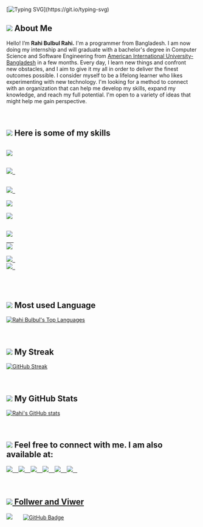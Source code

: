 [![Typing SVG](https://readme-typing-svg.herokuapp.com?color=%23929292&size=50&center=true&vCenter=true&width=1000&height=150&lines=Welcome+to+my+GitHub+Profile!;I'm+Rahi+Bulbul.;I'm+a+Developer.;I'm+a+Designer.)](https://git.io/typing-svg)

## <img src="https://img.icons8.com/fluency/24/000000/guest-male.png"/> About Me
Hello! I’m <b>Rahi Bulbul Rahi.</b> I'm a programmer from Bangladesh. I am now doing my internship and will graduate with a bachelor's degree in Computer 
Science and Software Engineering from <a href="https://www.aiub.edu/" rel="nofollow">American International University-Bangladesh</a> in a few months. Every day, I learn new things and confront new obstacles, 
and I aim to give it my all in order to deliver the finest outcomes possible. I consider myself to be a lifelong learner who likes experimenting with new 
technology. I'm looking for a method to connect with an organization that can help me develop my skills, expand my knowledge, and reach my full potential.
I'm open to a variety of ideas that might help me gain perspective.
<br>
<br>
<br>
## <img src="https://img.icons8.com/external-kiranshastry-lineal-color-kiranshastry/20/000000/external-skills-management-kiranshastry-lineal-color-kiranshastry-6.png"/> Here is some of my skills
<code> <a href="https://www.java.com" target="_blank"> <img src="https://img.icons8.com/color/48/000000/java-coffee-cup-logo.png"/> </a> </code> &nbsp;&nbsp;
<code> <a href="https://www.w3.org/html/" target="_blank"> <img src="https://img.icons8.com/color/48/000000/html-5.png"/> </a> </code>  &nbsp;&nbsp;
<code> <a href="https://www.w3schools.com/css/" target="_blank"> <img src="https://img.icons8.com/color/48/000000/css3.png"/> </a> </code> &nbsp;&nbsp;
<code> <a href="https://getbootstrap.com" target="_blank"> <img src="https://img.icons8.com/color/48/000000/bootstrap.png"/> </a></code> &nbsp;&nbsp;
<code> <a href="https://www.w3schools.com/cs/index.php"> <img src="https://img.icons8.com/color/50/000000/c-sharp-logo-2.png"/> </a> </code> &nbsp;&nbsp;
<code> <a href="https://www.w3schools.com/CPP/default.asp"> <img src="https://img.icons8.com/color/50/000000/c-plus-plus-logo.png"/> </code> &nbsp;&nbsp;
<code> <a href="https://www.w3schools.com/js/default.asp"> <img src="https://img.icons8.com/color/48/000000/javascript--v2.png"/> </a> </code> &nbsp;&nbsp;
<code> <a href="https://git-scm.com/"> <img src="https://img.icons8.com/color/48/000000/git.png"/> </a> </code>
<code> <a href="https://www.python.org/"> <img src="https://img.icons8.com/color/48/000000/python--v1.png"/> </a> </code>
<br>
<br>
<br>
## <img src="https://img.icons8.com/color/20/000000/code.png"/> Most used Language
<a href="https://github.com/rahibulbulrahi/github-readme-stats"><img alt="Rahi Bulbul's Top Languages" src="https://github-readme-stats.vercel.app/api/top-langs/?username=rahibulbulrahi&langs_count=8&count_private=true&layout=compact&theme=react&hide_border=true&bg_color=0D1117" /></a>
<br>
<br>
<br>
## <img src="https://img.icons8.com/emoji/24/000000/fire.png"/> My Streak
[![GitHub Streak](https://github-readme-streak-stats.herokuapp.com/?user=rahibulbulrahi&theme=highcontrast)](https://github.com/rahibulbulrahi/github-readme-streak-stats)
<br>
<br>
<br>
## <img src="https://img.icons8.com/external-prettycons-lineal-color-prettycons/20/000000/external-stats-business-and-finance-prettycons-lineal-color-prettycons.png"/> My GitHub Stats
[![Rahi's GitHub stats](https://github-readme-stats.vercel.app/api?username=rahibulbulrahi&show_icons=true&theme=dark)](https://github.com/rahibulbulrahi/github-readme-stats)
<br>
<br>
<br>
## <img src="https://img.icons8.com/external-wanicon-two-tone-wanicon/24/000000/external-social-media-live-and-streaming-wanicon-two-tone-wanicon.png"/> Feel free to connect with me. I am also available at:
<a href="mailto:rahibulbulrahi@gmail.com"> <img src="https://img.icons8.com/fluency/48/000000/gmail-new.png"/> &nbsp;&nbsp;
<a href="mailto:rahibulbulrahi@outlook.com"> <img src="https://img.icons8.com/fluency/48/000000/microsoft-outlook-2019.png"/> &nbsp;&nbsp;
<a href="https://twitter.com/rahibulbulrahi"> <img src="https://img.icons8.com/color/48/000000/twitter.png"/> &nbsp;&nbsp;
<a href="https://www.facebook.com/rahibulbulrahi/"> <img src="https://img.icons8.com/fluency/48/000000/facebook-new.png"/> &nbsp;&nbsp;
<a href="https://www.linkedin.com/in/rahi-bulbul-rahi-8114b3221/"> <img src="https://img.icons8.com/color/48/00000/linkedin.png"/> &nbsp;&nbsp;
<a href="https://github.com/rahibulbulrahi"> <img src="https://img.icons8.com/fluency/48/000000/github.png"/> &nbsp;&nbsp;
<br>
<br>
<br>
## <img src="https://img.icons8.com/doodle/24/000000/follow--v1.png"/> Follwer and Viwer
<a href="https://github.com/rahibulbulrahi/github-profile-views-counter"><img src="https://komarev.com/ghpvc/?username=rahibulbulrahi"></a> &nbsp;&nbsp; &nbsp;&nbsp;
<a href="https://github.com/rahibulbulrahi?tab=followers"><img src="https://img.shields.io/github/followers/rahibulbulrahi?label=Followers&style=social" alt="GitHub Badge"></a>



